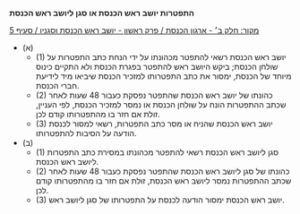 **התפטרות יושב ראש הכנסת או סגן ליושב ראש הכנסת**

[מקור: חלק ב׳ - ארגון הכנסת / פרק ראשון - יושב ראש הכנסת וסגניו / סעיף 5](https://he.wikisource.org/wiki/תקנון_הכנסת#סעיף_5)

 * (א) 
   * (1) יושב ראש הכנסת רשאי להתפטר מכהונתו על ידי הנחת כתב התפטרות על שולחן הכנסת; ביקש היושב ראש להתפטר בפגרת הכנסת ולא התקיים כינוס מיוחד של הכנסת, ימסור את כתב התפטרותו למזכיר הכנסת שיביאו מיד לידיעת חברי הכנסת.
   * (2) כהונתו של יושב ראש הכנסת שהתפטר נפסקת כעבור 48 שעות לאחר שכתב ההתפטרות הונח על שולחן הכנסת או נמסר למזכיר הכנסת, לפי העניין, זולת אם חזר בו מהתפטרותו קודם לכן.
   * (3) יושב ראש הכנסת שהניח או מסר כתב התפטרות, רשאי למסור לכנסת הודעה על הסיבות להתפטרותו.
 * (ב) 
   * (1) סגן ליושב ראש הכנסת רשאי להתפטר מכהונתו במסירת כתב התפטרות ליושב ראש הכנסת.
   * (2) כהונתו של סגן ליושב ראש הכנסת שהתפטר נפסקת כעבור 48 שעות לאחר שכתב ההתפטרות נמסר ליושב ראש הכנסת, זולת אם חזר בו מהתפטרותו קודם לכן.
   * (3) יושב ראש הכנסת ימסור הודעה לכנסת על התפטרותו של סגן ליושב ראש.